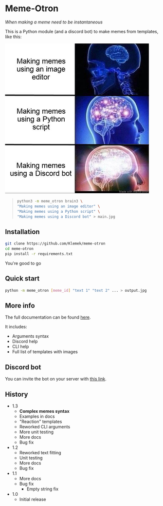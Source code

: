 # Meme-Otron

*When making a meme need to be instantaneous*

This is a Python module (and a discord bot) to make memes from templates, like this:  

![](main.jpg)

> ```bash
> python3 -m meme_otron brain3 \
> "Making memes using an image editor" \
> "Making memes using a Python script" \
> "Making memes using a Discord bot" > main.jpg
> ```

## Installation

```bash
git clone https://github.com/Klemek/meme-otron
cd meme-otron
pip install -r requirements.txt
```

You're good to go

## Quick start

```bash
python -m meme_otron [meme_id] "text 1" "text 2" ... > output.jpg
```

## More info

The full documentation can be found [here](./docs/README.md).

It includes:
* Arguments syntax
* Discord help
* CLI help
* Full list of templates with images

## Discord bot

You can invite the bot on your server with [this link](https://discordapp.com/api/oauth2/authorize?client_id=704073533776723988&permissions=43072&scope=bot).

## History

* 1.3
  * **Complex memes syntax**
  * Examples in docs
  * "Reaction" templates
  * Reworked CLI arguments
  * More unit testing
  * More docs
  * Bug fix
* 1.2
  * Reworked text fitting
  * Unit testing
  * More docs
  * Bug fix
* 1.1
  * More docs
  * Bug fix
    * Empty string fix
* 1.0
  * Initial release
   